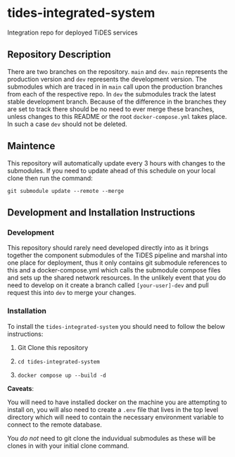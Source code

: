 # tides-integrated-system
Integration repo for deployed TiDES services

## Repository Description
There are two branches on the repository. ```main``` and ```dev```. ```main``` represents the production version and ```dev``` represents the development version. The submodules which are traced in in ```main``` call upon the production branches from each of the respective repo. In ```dev``` the submodules track the latest stable development branch. Because of the difference in the branches they are set to track there should be no need to ever merge these branches, unless changes to this README or the root ```docker-compose.yml``` takes place. In such a case ```dev``` should not be deleted.

## Maintence
This repository will automatically update every 3 hours with changes to the submodules. If you need to update ahead of this schedule on your local clone then run the command:
```
git submodule update --remote --merge
```

## Development and Installation Instructions
### Development
This repository should rarely need developed directly into as it brings together the component submodules of the TiDES pipeline and marshal into one place for deployment, thus it only contains git submodule references to this and a docker-compose.yml which calls the submodule compose files and sets up the shared network resources. In the unlikely event that you do need to develop on it create a branch called ```[your-user]-dev``` and pull request this into ```dev``` to merge your changes.

### Installation
To install the ```tides-integrated-system``` you should need to follow the below instructions:

1. Git Clone this repository

2. ```cd tides-integrated-system```

3. ```docker compose up --build -d```

**Caveats**:

  You will need to have installed docker on the machine you are attempting to install on, you will also need to create a ```.env``` file that lives in the top level directory which will need to contain the necessary environment variable to connect to the remote database.

  You _do not_ need to git clone the induvidual submodules as these will be clones in with your initial clone command.
